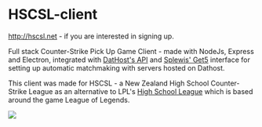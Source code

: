 # HSCSL-client

http://hscsl.net - if you are interested in signing up.

Full stack Counter-Strike Pick Up Game Client - made with NodeJs, Express and Electron, integrated with [DatHost's API](http://dathost.net/api) and [Splewis' Get5](https://github.com/splewis/get5) interface for setting up automatic matchmaking with servers hosted on Dathost.

This client was made for HSCSL - a New Zealand High School Counter-Strike League as an alternative to LPL's [High School League](http://lolhsl.com/) which is based around the game League of Legends.

![](https://static.wixstatic.com/media/5dc0df_796c08a9efee41b9acb6087300310310~mv2.png/v1/fill/w_470,h_280,al_c,q_80,usm_0.66_1.00_0.01/5dc0df_796c08a9efee41b9acb6087300310310~mv2.webp)
